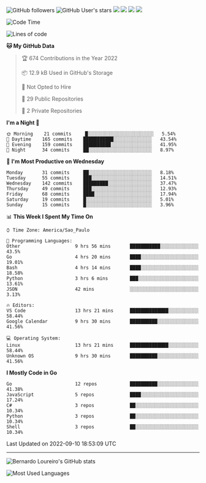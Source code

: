 ![GitHub followers](https://img.shields.io/github/followers/bernardolm?style=for-the-badge&label=GitHub%20followers) ![GitHub User's stars](https://img.shields.io/github/stars/bernardolm?style=for-the-badge&label=GitHub%20User's%20stars) [![](https://img.shields.io/static/v1?logo=linkedin&label=LinkedIn&message=bernardolm&color=0A66C2&style=for-the-badge)](https://www.linkedin.com/in/bernardolm) [![](https://img.shields.io/static/v1?logo=lastdotfm&label=last.fm&message=bernardolm&color=D51007&style=for-the-badge)](https://www.last.fm/user/bernardolm) [![](https://img.shields.io/static/v1?logo=spotify&label=spotify&message=bernardolou&color=1ED760&style=for-the-badge)](https://open.spotify.com/user/bernardolou) [![](https://img.shields.io/static/v1?logo=awesomelists&label=My%20awesome%20stars&message=⭐⭐⭐&color=FC60A8&style=for-the-badge)](https://github.com/bernardolm/awesome-stars)

<!--START_SECTION:waka-->
![Code Time](http://img.shields.io/badge/Code%20Time-1%2C685%20hrs%2051%20mins-blue)

![Lines of code](https://img.shields.io/badge/From%20Hello%20World%20I%27ve%20Written--16%20Thousand%20lines%20of%20code-blue)

**🐱 My GitHub Data** 

> 🏆 674 Contributions in the Year 2022
 > 
> 📦 12.9 kB Used in GitHub's Storage 
 > 
> 🚫 Not Opted to Hire
 > 
> 📜 29 Public Repositories 
 > 
> 🔑 2 Private Repositories  
 > 
**I'm a Night 🦉** 

```text
🌞 Morning    21 commits     █░░░░░░░░░░░░░░░░░░░░░░░░   5.54% 
🌆 Daytime    165 commits    ███████████░░░░░░░░░░░░░░   43.54% 
🌃 Evening    159 commits    ██████████░░░░░░░░░░░░░░░   41.95% 
🌙 Night      34 commits     ██░░░░░░░░░░░░░░░░░░░░░░░   8.97%

```
📅 **I'm Most Productive on Wednesday** 

```text
Monday       31 commits     ██░░░░░░░░░░░░░░░░░░░░░░░   8.18% 
Tuesday      55 commits     ███░░░░░░░░░░░░░░░░░░░░░░   14.51% 
Wednesday    142 commits    █████████░░░░░░░░░░░░░░░░   37.47% 
Thursday     49 commits     ███░░░░░░░░░░░░░░░░░░░░░░   12.93% 
Friday       68 commits     ████░░░░░░░░░░░░░░░░░░░░░   17.94% 
Saturday     19 commits     █░░░░░░░░░░░░░░░░░░░░░░░░   5.01% 
Sunday       15 commits     █░░░░░░░░░░░░░░░░░░░░░░░░   3.96%

```


📊 **This Week I Spent My Time On** 

```text
⌚︎ Time Zone: America/Sao_Paulo

💬 Programming Languages: 
Other                    9 hrs 56 mins       ███████████░░░░░░░░░░░░░░   43.5% 
Go                       4 hrs 20 mins       ████░░░░░░░░░░░░░░░░░░░░░   19.01% 
Bash                     4 hrs 14 mins       ████░░░░░░░░░░░░░░░░░░░░░   18.58% 
Python                   3 hrs 6 mins        ███░░░░░░░░░░░░░░░░░░░░░░   13.61% 
JSON                     42 mins             ░░░░░░░░░░░░░░░░░░░░░░░░░   3.13%

🔥 Editors: 
VS Code                  13 hrs 21 mins      ██████████████░░░░░░░░░░░   58.44% 
Google Calendar          9 hrs 30 mins       ██████████░░░░░░░░░░░░░░░   41.56%

💻 Operating System: 
Linux                    13 hrs 21 mins      ██████████████░░░░░░░░░░░   58.44% 
Unknown OS               9 hrs 30 mins       ██████████░░░░░░░░░░░░░░░   41.56%

```

**I Mostly Code in Go** 

```text
Go                       12 repos            ██████████░░░░░░░░░░░░░░░   41.38% 
JavaScript               5 repos             ████░░░░░░░░░░░░░░░░░░░░░   17.24% 
C#                       3 repos             ██░░░░░░░░░░░░░░░░░░░░░░░   10.34% 
Python                   3 repos             ██░░░░░░░░░░░░░░░░░░░░░░░   10.34% 
Shell                    3 repos             ██░░░░░░░░░░░░░░░░░░░░░░░   10.34%

```



 Last Updated on 2022-09-10 18:53:09 UTC
<!--END_SECTION:waka-->

---

![Bernardo Loureiro's GitHub stats](https://github-readme-stats.vercel.app/api?username=bernardolm&count_private=true&show_icons=true&theme=nightowl&include_all_commits=true)

![Most Used Languages](https://github-readme-stats.vercel.app/api/top-langs/?username=bernardolm&theme=nightowl&langs_count=99)

